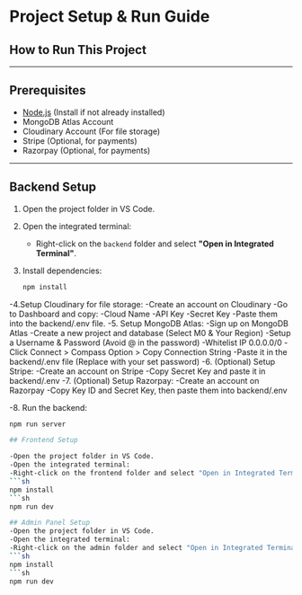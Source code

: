 # Project Setup & Run Guide

## How to Run This Project


---

## Prerequisites

- [Node.js](https://nodejs.org/en/download/) (Install if not already installed)
- MongoDB Atlas Account
- Cloudinary Account (For file storage)
- Stripe (Optional, for payments)
- Razorpay (Optional, for payments)

---

## Backend Setup

1. Open the project folder in VS Code.

2. Open the integrated terminal:

   - Right-click on the `backend` folder and select **"Open in Integrated Terminal"**.

3. Install dependencies:

   ```sh
   npm install

-4.Setup Cloudinary for file storage:
-Create an account on Cloudinary
-Go to Dashboard and copy:
-Cloud Name
-API Key
-Secret Key
-Paste them into the backend/.env file.
-5. Setup MongoDB Atlas:
-Sign up on MongoDB Atlas
-Create a new project and database (Select M0 & Your Region)
-Setup a Username & Password (Avoid @ in the password)
-Whitelist IP 0.0.0.0/0
-Click Connect > Compass Option > Copy Connection String
-Paste it in the backend/.env file (Replace <password> with your set password)
-6. (Optional) Setup Stripe:
-Create an account on Stripe
-Copy Secret Key and paste it in backend/.env
-7. (Optional) Setup Razorpay:
-Create an account on Razorpay
-Copy Key ID and Secret Key, then paste them into backend/.env

-8. Run the backend:

   ```sh
   npm run server

## Frontend Setup

-Open the project folder in VS Code.
-Open the integrated terminal:
-Right-click on the frontend folder and select "Open in Integrated Terminal".
   ```sh
   npm install
   ```sh
   npm run dev

## Admin Panel Setup
-Open the project folder in VS Code.
-Open the integrated terminal:
-Right-click on the admin folder and select "Open in Integrated Terminal".
   ```sh
   npm install
   ```sh
   npm run dev






